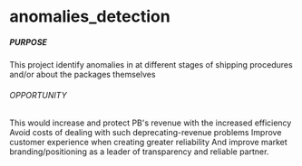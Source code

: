 # anomalies_detection

##### PURPOSE #####
This project identify anomalies in at different stages of shipping procedures and/or about the packages themselves

###### OPPORTUNITY #####
This would increase and protect PB's revenue with the increased efficiency
Avoid costs of dealing with such deprecating-revenue problems
Improve customer experience when creating greater reliability 
And improve market branding/positioning as a leader of transparency and reliable partner.
